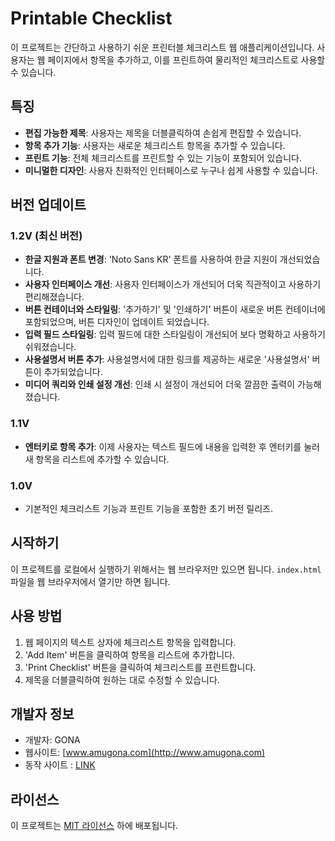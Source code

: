# Printable Checklist

이 프로젝트는 간단하고 사용하기 쉬운 프린터블 체크리스트 웹 애플리케이션입니다. 사용자는 웹 페이지에서 항목을 추가하고, 이를 프린트하여 물리적인 체크리스트로 사용할 수 있습니다.

## 특징

- **편집 가능한 제목**: 사용자는 제목을 더블클릭하여 손쉽게 편집할 수 있습니다.
- **항목 추가 기능**: 사용자는 새로운 체크리스트 항목을 추가할 수 있습니다.
- **프린트 기능**: 전체 체크리스트를 프린트할 수 있는 기능이 포함되어 있습니다.
- **미니멀한 디자인**: 사용자 친화적인 인터페이스로 누구나 쉽게 사용할 수 있습니다.

## 버전 업데이트

### 1.2V (최신 버전)

- **한글 지원과 폰트 변경**: 'Noto Sans KR' 폰트를 사용하여 한글 지원이 개선되었습니다.
- **사용자 인터페이스 개선**: 사용자 인터페이스가 개선되어 더욱 직관적이고 사용하기 편리해졌습니다.
- **버튼 컨테이너와 스타일링**: '추가하기' 및 '인쇄하기' 버튼이 새로운 버튼 컨테이너에 포함되었으며, 버튼 디자인이 업데이트 되었습니다.
- **입력 필드 스타일링**: 입력 필드에 대한 스타일링이 개선되어 보다 명확하고 사용하기 쉬워졌습니다.
- **사용설명서 버튼 추가**: 사용설명서에 대한 링크를 제공하는 새로운 '사용설명서' 버튼이 추가되었습니다.
- **미디어 쿼리와 인쇄 설정 개선**: 인쇄 시 설정이 개선되어 더욱 깔끔한 출력이 가능해졌습니다.

### 1.1V 

- **엔터키로 항목 추가**: 이제 사용자는 텍스트 필드에 내용을 입력한 후 엔터키를 눌러 새 항목을 리스트에 추가할 수 있습니다.

### 1.0V 

- 기본적인 체크리스트 기능과 프린트 기능을 포함한 초기 버전 릴리즈.

## 시작하기

이 프로젝트를 로컬에서 실행하기 위해서는 웹 브라우저만 있으면 됩니다. `index.html` 파일을 웹 브라우저에서 열기만 하면 됩니다.

## 사용 방법

1. 웹 페이지의 텍스트 상자에 체크리스트 항목을 입력합니다.
2. 'Add Item' 버튼을 클릭하여 항목을 리스트에 추가합니다.
3. 'Print Checklist' 버튼을 클릭하여 체크리스트를 프린트합니다.
4. 제목을 더블클릭하여 원하는 대로 수정할 수 있습니다.

## 개발자 정보

- 개발자: GONA
- 웹사이트: [www.amugona.com](http://www.amugona.com)
- 동작 사이트 : [LINK](https://2020amgn.github.io/open_check_list/)

## 라이선스

이 프로젝트는 [MIT 라이선스](LICENSE) 하에 배포됩니다.
